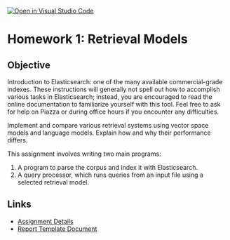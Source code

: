 [![Open in Visual Studio Code](https://classroom.github.com/assets/open-in-vscode-718a45dd9cf7e7f842a935f5ebbe5719a5e09af4491e668f4dbf3b35d5cca122.svg)](https://classroom.github.com/online_ide?assignment_repo_id=13624633&assignment_repo_type=AssignmentRepo)

# Homework 1: Retrieval Models

## Objective
Introduction to Elasticsearch: one of the many available commercial-grade indexes. These instructions will generally not spell out how to accomplish various tasks in Elasticsearch; instead, you are encouraged to read the online documentation to familiarize yourself with this tool. Feel free to ask for help on Piazza or during office hours if you encounter any difficulties.

Implement and compare various retrieval systems using vector space models and language models. Explain how and why their performance differs.

This assignment involves writing two main programs:

1. A program to parse the corpus and index it with Elasticsearch.
2. A query processor, which runs queries from an input file using a selected retrieval model.

## Links
- [Assignment Details](https://course.ccs.neu.edu/cs6200f20/assignments/1.html)
- [Report Template Document](https://docs.google.com/document/d/1tOhfrFg69vUfMQlNbXP-SUe1LGXXTlw3aJ0Oke5rJpw/edit)
